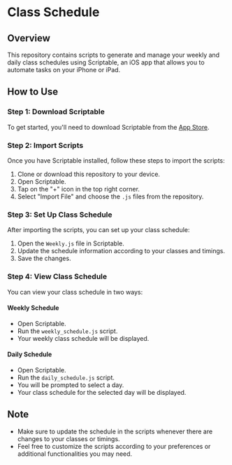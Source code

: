 # Class Schedule

## Overview

This repository contains scripts to generate and manage your weekly and daily class schedules using Scriptable, an iOS app that allows you to automate tasks on your iPhone or iPad.

## How to Use

### Step 1: Download Scriptable

To get started, you'll need to download Scriptable from the [App Store](https://apps.apple.com/tw/app/scriptable/id1405459188?l=en-GB).

### Step 2: Import Scripts

Once you have Scriptable installed, follow these steps to import the scripts:

1. Clone or download this repository to your device.
2. Open Scriptable.
3. Tap on the "+" icon in the top right corner.
4. Select "Import File" and choose the `.js` files from the repository.

### Step 3: Set Up Class Schedule

After importing the scripts, you can set up your class schedule:

1. Open the `Weekly.js` file in Scriptable.
2. Update the schedule information according to your classes and timings.
3. Save the changes.

### Step 4: View Class Schedule

You can view your class schedule in two ways:

#### Weekly Schedule

- Open Scriptable.
- Run the `weekly_schedule.js` script.
- Your weekly class schedule will be displayed.

#### Daily Schedule

- Open Scriptable.
- Run the `daily_schedule.js` script.
- You will be prompted to select a day.
- Your class schedule for the selected day will be displayed.

## Note

- Make sure to update the schedule in the scripts whenever there are changes to your classes or timings.
- Feel free to customize the scripts according to your preferences or additional functionalities you may need.
